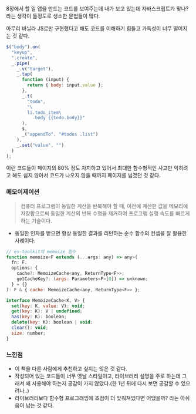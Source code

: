 8장에서 할 일 앱을 만드는 코드를 보여주는데 내가 보고 있는데 자바스크립트가 맞나? 라는 생각이 들정도로 생소한 문법들이 많다.

아무리 바닐라 JS로만 구현했다고 해도 코드를 이해하기 힘들고 가독성이 너무 떨어지는 것 같다.

```jsx
$("body").on(
  "keyup",
  ".create",
  _.pipe(
    _.v("target"),
    _.tap(
      function (input) {
        return { body: input.value };
      },
      _.t(
        "todo",
        "\
        li.todo_item\
          .body {{todo.body}}"
      ),
      $,
      _("appendTo", "#todos .list")
    ),
    _.set("value", "")
  )
);
```

이런 코드들이 페이지의 80% 정도 차지하고 있어서 최대한 함수형적인 사고만 익히려고 해도 쉽지 않아서 코드가 나오지 않을 때까지 페이지를 넘겼던 것 같다.

### 메모이제이션

> 컴퓨터 프로그램이 동일한 계산을 반복해야 할 때, 이전에 계산한 값을 메모리에 저장함으로써 동일한 계산의 반복 수행을 제거하여 프로그램 실행 속도를 빠르게 하는 기술이다.

- 동일한 인자를 받으면 항상 동일한 결과를 리턴하는 순수 함수의 컨셉을 잘 활용한 사례이다.

```jsx
// es-toolkit의 memoize 함수
function memoize<F extends (...args: any) => any>(
  fn: F,
  options: {
    cache?: MemoizeCache<any, ReturnType<F>>;
    getCacheKey?: (args: Parameters<F>[0]) => unknown;
  } = {}
): F & { cache: MemoizeCache<any, ReturnType<F>> };

interface MemoizeCache<K, V> {
  set(key: K, value: V): void;
  get(key: K): V | undefined;
  has(key: K): boolean;
  delete(key: K): boolean | void;
  clear(): void;
  size: number;
}
```

### 느낀점

- 이 책을 다른 사람에게 추천하고 싶지는 않은 것 같다.
- 작성되어 있는 코드들이 너무 옛날 스타일이고, 라이브러리 설명을 주로 하는데 그래서 왜 사용해야 하는지 공감이 가지 않았다.(한 1년 뒤에 다시 보면 공감할 수 있으려나..)
- 라이브러리보다 함수형 프로그래밍에 초점이 더 맞춰져있다면 어땠을까? 라는 아쉬움이 남는 것 같다.

